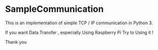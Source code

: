 # SampleCommunication


This is an implementation of simple TCP / IP communication in Python 3.

If you want Data Transfer , especially Using Raspberry Pi
Try to Using it !
 
Thank you

